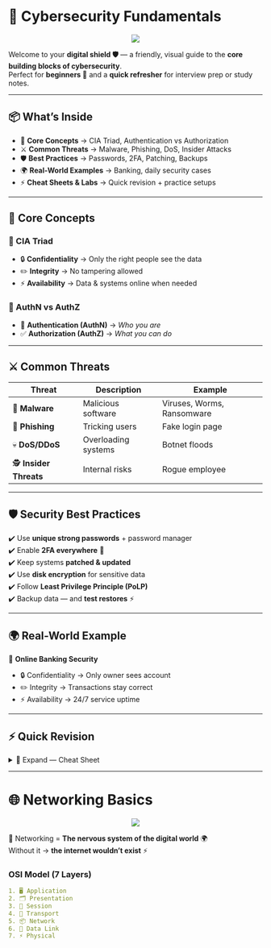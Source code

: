 



# 🔐 Cybersecurity Fundamentals  

<p align="center">
  <img src="https://readme-typing-svg.herokuapp.com?size=30&color=39FF14&center=true&width=900&lines=🛡️+Cybersecurity+Fundamentals;Protect+⚡+Prevent+⚡+Defend;Learn+Hacking+The+Right+Way" />
</p>

Welcome to your **digital shield 🛡️** — a friendly, visual guide to the **core building blocks of cybersecurity**.  
Perfect for **beginners 🚀** and a **quick refresher** for interview prep or study notes.  

---

## 📦 What’s Inside  

- 🧩 **Core Concepts** → CIA Triad, Authentication vs Authorization  
- ⚔️ **Common Threats** → Malware, Phishing, DoS, Insider Attacks  
- 🛡️ **Best Practices** → Passwords, 2FA, Patching, Backups  
- 🌍 **Real-World Examples** → Banking, daily security cases  
- ⚡ **Cheat Sheets & Labs** → Quick revision + practice setups  

---

## 🧩 Core Concepts  

### 🔺 CIA Triad  
- 🔒 **Confidentiality** → Only the right people see the data  
- ✏️ **Integrity** → No tampering allowed  
- ⚡ **Availability** → Data & systems online when needed  

### 👤 AuthN vs AuthZ  
- 🔑 **Authentication (AuthN)** → *Who you are*  
- ✅ **Authorization (AuthZ)** → *What you can do*  

---

## ⚔️ Common Threats  

| Threat | Description | Example |
|--------|-------------|---------|
| 🦠 **Malware** | Malicious software | Viruses, Worms, Ransomware |
| 🎣 **Phishing** | Tricking users | Fake login page |
| 💀 **DoS/DDoS** | Overloading systems | Botnet floods |
| 🕵️ **Insider Threats** | Internal risks | Rogue employee |

---

## 🛡️ Security Best Practices  

✔️ Use **unique strong passwords** + password manager  
✔️ Enable **2FA everywhere** 🔐  
✔️ Keep systems **patched & updated**  
✔️ Use **disk encryption** for sensitive data  
✔️ Follow **Least Privilege Principle (PoLP)**  
✔️ Backup data — and **test restores** ⚡  

---

## 🌍 Real-World Example  

🏦 **Online Banking Security**  
- 🔒 Confidentiality → Only owner sees account  
- ✏️ Integrity → Transactions stay correct  
- ⚡ Availability → 24/7 service uptime  

---

## ⚡ Quick Revision  

<details>
  <summary>📑 Expand — Cheat Sheet</summary>  

- **CIA Triad** → Confidentiality | Integrity | Availability  
- **Top Threats** → Malware | Phishing | DoS | Insider  
- **Best Practices** → Strong Passwords | 2FA | Updates | Backups  
- **Go-To Tools** → `nmap` | `wireshark` | `openssl` | `john`  
</details>  

---

# 🌐 Networking Basics  

<p align="center">
  <img src="https://readme-typing-svg.herokuapp.com?size=28&color=00FFFF&center=true&width=900&lines=🌐+Networking+Basics;Connect+⚡+Communicate+⚡+Secure;Master+the+Backbone+of+IT" />
</p>

📡 Networking = **The nervous system of the digital world** 🌍  
Without it → **the internet wouldn’t exist** ⚡  

### OSI Model (7 Layers)  
```yaml
1. 🖥️ Application
2. 🗂️ Presentation
3. 💬 Session
4. 🚚 Transport
5. 📦 Network
6. 🔌 Data Link
7. ⚡ Physical
